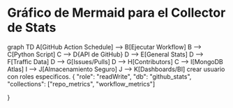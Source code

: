 # Gráfico de Mermaid para el Collector de Stats
graph TD
    A[GitHub Action Schedule] --> B[Ejecutar Workflow]
    B --> C[Python Script]
    C --> D{API de GitHub}
    D --> E[General Stats]
    D --> F[Traffic Data]
    D --> G[Issues/Pulls]
    D --> H[Contributors]
    C --> I[MongoDB Atlas]
    I --> J[Almacenamiento Seguro]
    J --> K[Dashboards/BI]
crear usuario con roles especificos.
{
  "role": "readWrite",
  "db": "github_stats",
  "collections": ["repo_metrics", "workflow_metrics"]


}